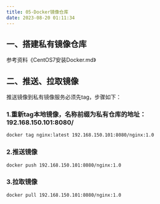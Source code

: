 ```yaml
---
title: 05-Docker镜像仓库
date: 2023-08-20 01:11:34
---
```


## 一、搭建私有镜像仓库

参考资料《CentOS7安装Docker.md》

## 二、推送、拉取镜像

推送镜像到私有镜像服务必须先tag，步骤如下：

### 1.重新tag本地镜像，名称前缀为私有仓库的地址：192.168.150.101:8080/

 ```sh
docker tag nginx:latest 192.168.150.101:8080/nginx:1.0 
 ```

### 2.推送镜像

```sh
docker push 192.168.150.101:8080/nginx:1.0 
```

### 3.拉取镜像

```sh
docker pull 192.168.150.101:8080/nginx:1.0 
```
